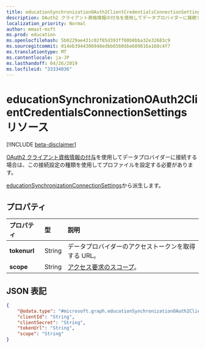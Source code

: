 ```yaml
---
title: educationSynchronizationOAuth2ClientCredentialsConnectionSettings リソース
description: OAuth2 クライアント資格情報の付与を使用してデータプロバイダーに接続する場合は、この接続設定の種類を使用してプロファイルを設定する必要があります。
localization_priority: Normal
author: mmast-msft
ms.prod: education
ms.openlocfilehash: 5b0229ae431c02f85d393ff80b0bba32e32683c9
ms.sourcegitcommit: 014eb3944306948edbb6560dbe689816a168c4f7
ms.translationtype: MT
ms.contentlocale: ja-JP
ms.lasthandoff: 04/26/2019
ms.locfileid: "33334036"
---
```

# <a name="educationsynchronizationoauth2clientcredentialsconnectionsettings-resource"></a>educationSynchronizationOAuth2ClientCredentialsConnectionSettings リソース

[!INCLUDE [beta-disclaimer](../../includes/beta-disclaimer.md)]

[OAuth2 クライアント資格情報の付与](https://tools.ietf.org/html/rfc6749#section-4.4)を使用してデータプロバイダーに接続する場合は、この接続設定の種類を使用してプロファイルを設定する必要があります。

[educationSynchronizationConnectionSettings](educationsynchronizationconnectionsettings.md)から派生します。

## <a name="properties"></a>プロパティ

| プロパティ | 型 | 説明 |
|:-|:-|:-|
| **tokenurl** | String | データプロバイダーのアクセストークンを取得する URL。 |
| **scope** | String | [アクセス要求のスコープ](https://tools.ietf.org/html/rfc6749#section-3.3)。 |

## <a name="json-representation"></a>JSON 表記
<!-- {
  "blockType": "resource",
  "@odata.type": "microsoft.graph.educationSynchronizationOAuth2ClientCredentialsConnectionSettings"
}-->

```json
{
    "@odata.type": "#microsoft.graph.educationSynchronizationOAuth2ClientCredentialsConnectionSettings",
    "clientId": "String",
    "clientSecret": "String",
    "tokenUrl": "String",
    "scope": "String"
}
```
